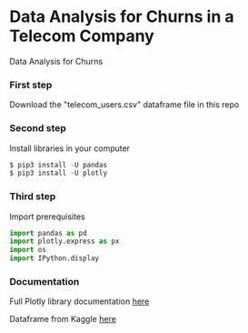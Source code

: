 # Data Analysis for Churns in a Telecom Company 
Data Analysis for Churns

### First step
Download the "telecom_users.csv" dataframe file in this repo 

### Second step
Install libraries in your computer

```python
$ pip3 install -U pandas
$ pip3 install -U plotly
```

### Third step
Import prerequisites

```python
import pandas as pd
import plotly.express as px
import os
import IPython.display
```
### Documentation 
Full Plotly library documentation [here](https://plotly.com/)

Dataframe from Kaggle [here](https://www.kaggle.com/radmirzosimov/telecom-users-dataset)
